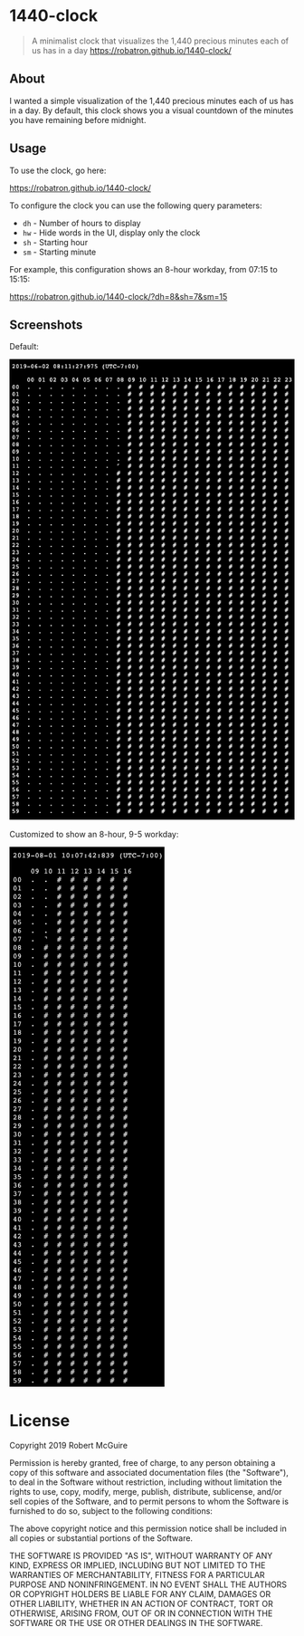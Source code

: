 # 1440-clock

> A minimalist clock that visualizes the 1,440 precious minutes each of us has
> in a day https://robatron.github.io/1440-clock/

## About

I wanted a simple visualization of the 1,440 precious minutes each of us has in
a day. By default, this clock shows you a visual countdown of the minutes you
have remaining before midnight.

## Usage

To use the clock, go here:

https://robatron.github.io/1440-clock/

To configure the clock you can use the following query parameters:

-   `dh` - Number of hours to display
-   `hw` - Hide words in the UI, display only the clock
-   `sh` - Starting hour
-   `sm` - Starting minute

For example, this configuration shows an 8-hour workday, from 07:15 to 15:15:

https://robatron.github.io/1440-clock/?dh=8&sh=7&sm=15

## Screenshots

Default:

![alt text](./ss-default.png)

Customized to show an 8-hour, 9-5 workday:

![customized](./ss-custom.png)

# License

Copyright 2019 Robert McGuire

Permission is hereby granted, free of charge, to any person obtaining a copy of
this software and associated documentation files (the "Software"), to deal in
the Software without restriction, including without limitation the rights to
use, copy, modify, merge, publish, distribute, sublicense, and/or sell copies of
the Software, and to permit persons to whom the Software is furnished to do so,
subject to the following conditions:

The above copyright notice and this permission notice shall be included in all
copies or substantial portions of the Software.

THE SOFTWARE IS PROVIDED "AS IS", WITHOUT WARRANTY OF ANY KIND, EXPRESS OR
IMPLIED, INCLUDING BUT NOT LIMITED TO THE WARRANTIES OF MERCHANTABILITY, FITNESS
FOR A PARTICULAR PURPOSE AND NONINFRINGEMENT. IN NO EVENT SHALL THE AUTHORS OR
COPYRIGHT HOLDERS BE LIABLE FOR ANY CLAIM, DAMAGES OR OTHER LIABILITY, WHETHER
IN AN ACTION OF CONTRACT, TORT OR OTHERWISE, ARISING FROM, OUT OF OR IN
CONNECTION WITH THE SOFTWARE OR THE USE OR OTHER DEALINGS IN THE SOFTWARE.
